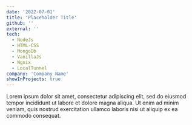 ```yaml
---
date: '2022-07-01'
title: 'Placeholder Title'
github: ''
external: ''
tech:
  - NodeJs
  - HTML-CSS
  - MongoDb
  - VanillaJs
  - Ngnix
  - LocalTunnel
company: 'Company Name'
showInProjects: true
---
```


Lorem ipsum dolor sit amet, consectetur adipiscing elit, sed do eiusmod tempor incididunt ut labore et dolore magna aliqua. Ut enim ad minim veniam, quis nostrud exercitation ullamco laboris nisi ut aliquip ex ea commodo consequat.
